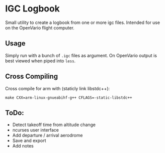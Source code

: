 # IGC Logbook

Small utility to create a logbook from one or more igc files. Intended for use on the OpenVario flight computer.

## Usage

Simply run with a bunch of `.igc` files as argument. On OpenVario output is best viewed when piped into `less`.

## Cross Compiling

Cross compile for arm with (staticly link libstdc++):
```
make CXX=arm-linux-gnueabihf-g++ CFLAGS=-static-libstdc++

```

## ToDo:

* Detect takeoff time from altitude change
* ncurses user interface
* Add departure / arrival aerodrome
* Save and export
* Add notes
